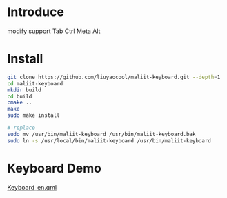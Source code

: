 # Introduce

modify support Tab Ctrl Meta Alt

# Install

```bash
git clone https://github.com/liuyaocool/maliit-keyboard.git --depth=1
cd maliit-keyboard
mkdir build
cd build
cmake ..
make
sudo make install

# replace
sudo mv /usr/bin/maliit-keyboard /usr/bin/maliit-keyboard.bak
sudo ln -s /usr/local/bin/maliit-keyboard /usr/bin/maliit-keyboard
```

# Keyboard Demo

[Keyboard_en.qml](Keyboard_en.qml)